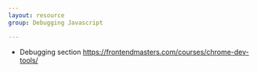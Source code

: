 ```yaml
---
layout: resource
group: Debugging Javascript

---
```

<!-- General resources go here -->
- Debugging section <https://frontendmasters.com/courses/chrome-dev-tools/>
<!-- ### Core -->

<!-- ### Intermediate -->

<!-- ### Advanced -->

<!-- ### Jedi -->

